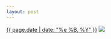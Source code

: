 ```yaml
---
layout: post
---
```


<p>
  <time><a href="/22">{{ page.date | date: "%e %B, %Y" }}</a></time>
  <a href="/22"><img src="{{ site.assets_url }}/22.jpg"/></a>
</p>
